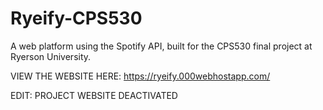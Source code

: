 # Ryeify-CPS530
A web platform using the Spotify API, built for the CPS530 final project at Ryerson University.

VIEW THE WEBSITE HERE: https://ryeify.000webhostapp.com/

EDIT: PROJECT WEBSITE DEACTIVATED 
